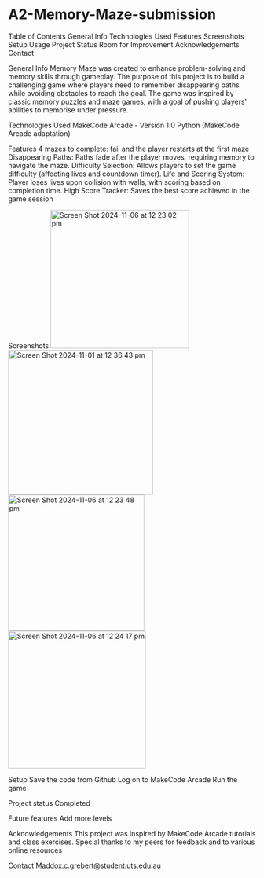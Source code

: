 # A2-Memory-Maze-submission
Table of Contents
General Info
Technologies Used
Features
Screenshots
Setup
Usage
Project Status
Room for Improvement
Acknowledgements
Contact

General Info
Memory Maze was created to enhance problem-solving and memory skills through gameplay. The purpose of this project is to build a challenging game where players need to remember disappearing paths while avoiding obstacles to reach the goal. The game was inspired by classic memory puzzles and maze games, with a goal of pushing players' abilities to memorise under pressure.

Technologies Used
MakeCode Arcade - Version 1.0
Python (MakeCode Arcade adaptation)

Features
4 mazes to complete: fail and the player restarts at the first maze
Disappearing Paths: Paths fade after the player moves, requiring memory to navigate the maze.
Difficulty Selection: Allows players to set the game difficulty (affecting lives and countdown timer).
Life and Scoring System: Player loses lives upon collision with walls, with scoring based on completion time.
High Score Tracker: Saves the best score achieved in the game session

Screenshots
<img width="282" alt="Screen Shot 2024-11-06 at 12 23 02 pm" src="https://github.com/user-attachments/assets/1ce99295-b723-45c3-b23b-f53712226034">
<img width="295" alt="Screen Shot 2024-11-01 at 12 36 43 pm" src="https://github.com/user-attachments/assets/fcf24826-39cd-441a-96db-e00bbdb1f266">
<img width="277" alt="Screen Shot 2024-11-06 at 12 23 48 pm" src="https://github.com/user-attachments/assets/39a7bebb-ebf5-422e-b663-6f41a513ec32">
<img width="280" alt="Screen Shot 2024-11-06 at 12 24 17 pm" src="https://github.com/user-attachments/assets/064efa31-2f57-4204-a48c-47f241c7f7a1">

Setup
Save the code from Github
Log on to MakeCode Arcade 
Run the game 

Project status
Completed

Future features
Add more levels 

Acknowledgements
This project was inspired by MakeCode Arcade tutorials and class exercises. Special thanks to my peers for feedback and to various online resources

Contact
Maddox.c.grebert@student.uts.edu.au







